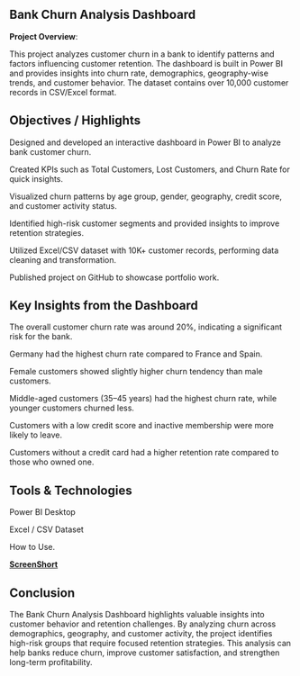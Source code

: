 ## Bank Churn Analysis Dashboard
**Project Overview**:

This project analyzes customer churn in a bank to identify patterns and factors influencing customer retention. The dashboard is built in Power BI and provides insights into churn rate, demographics, geography-wise trends, and customer behavior. The dataset contains over 10,000 customer records in CSV/Excel format.

## Objectives / Highlights
Designed and developed an interactive dashboard in Power BI to analyze bank customer churn.

Created KPIs such as Total Customers, Lost Customers, and Churn Rate for quick insights.

Visualized churn patterns by age group, gender, geography, credit score, and customer activity status.

Identified high-risk customer segments and provided insights to improve retention strategies.

Utilized Excel/CSV dataset with 10K+ customer records, performing data cleaning and transformation.

Published project on GitHub to showcase portfolio work.

## Key Insights from the Dashboard
The overall customer churn rate was around 20%, indicating a significant risk for the bank.

Germany had the highest churn rate compared to France and Spain.

Female customers showed slightly higher churn tendency than male customers.

Middle-aged customers (35–45 years) had the highest churn rate, while younger customers churned less.

Customers with a low credit score and inactive membership were more likely to leave.

Customers without a credit card had a higher retention rate compared to those who owned one.

## Tools & Technologies
Power BI Desktop

Excel / CSV Dataset

How to Use.

[**ScreenShort**](https://github.com/Ajay85200/banking-churn-analysis/blob/main/Screenshot%202025-09-14%20233336.png)


## Conclusion
The Bank Churn Analysis Dashboard highlights valuable insights into customer behavior and retention challenges. By analyzing churn across demographics, geography, and customer activity, the project identifies high-risk groups that require focused retention strategies. This analysis can help banks reduce churn, improve customer satisfaction, and strengthen long-term profitability.
